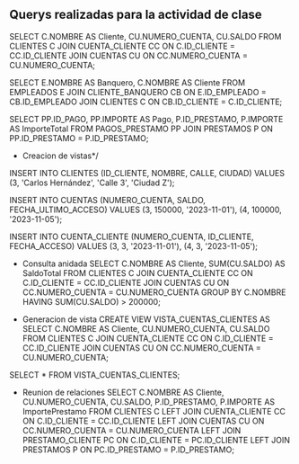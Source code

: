 
## Querys realizadas para la actividad de clase

SELECT C.NOMBRE AS Cliente, CU.NUMERO_CUENTA, CU.SALDO
FROM CLIENTES C
JOIN CUENTA_CLIENTE CC ON C.ID_CLIENTE = CC.ID_CLIENTE
JOIN CUENTAS CU ON CC.NUMERO_CUENTA = CU.NUMERO_CUENTA;

SELECT E.NOMBRE AS Banquero, C.NOMBRE AS Cliente
FROM EMPLEADOS E
JOIN CLIENTE_BANQUERO CB ON E.ID_EMPLEADO = CB.ID_EMPLEADO
JOIN CLIENTES C ON CB.ID_CLIENTE = C.ID_CLIENTE;

SELECT PP.ID_PAGO, PP.IMPORTE AS Pago, P.ID_PRESTAMO, P.IMPORTE AS ImporteTotal
FROM PAGOS_PRESTAMO PP
JOIN PRESTAMOS P ON PP.ID_PRESTAMO = P.ID_PRESTAMO;

- Creacion de vistas*/

INSERT INTO CLIENTES (ID_CLIENTE, NOMBRE, CALLE, CIUDAD)
VALUES 
(3, 'Carlos Hernández', 'Calle 3', 'Ciudad Z');

INSERT INTO CUENTAS (NUMERO_CUENTA, SALDO, FECHA_ULTIMO_ACCESO) 
VALUES 
(3, 150000, '2023-11-01'),
(4, 100000, '2023-11-05');

INSERT INTO CUENTA_CLIENTE (NUMERO_CUENTA, ID_CLIENTE, FECHA_ACCESO) 
VALUES 
(3, 3, '2023-11-01'),
(4, 3, '2023-11-05');

- Consulta anidada
SELECT C.NOMBRE AS Cliente, SUM(CU.SALDO) AS SaldoTotal
FROM CLIENTES C
JOIN CUENTA_CLIENTE CC ON C.ID_CLIENTE = CC.ID_CLIENTE
JOIN CUENTAS CU ON CC.NUMERO_CUENTA = CU.NUMERO_CUENTA
GROUP BY C.NOMBRE
HAVING SUM(CU.SALDO) > 200000;

- Generacion de vista
CREATE VIEW VISTA_CUENTAS_CLIENTES AS
SELECT 
    C.NOMBRE AS Cliente, 
    CU.NUMERO_CUENTA, 
    CU.SALDO
FROM 
    CLIENTES C
JOIN 
    CUENTA_CLIENTE CC ON C.ID_CLIENTE = CC.ID_CLIENTE
JOIN 
    CUENTAS CU ON CC.NUMERO_CUENTA = CU.NUMERO_CUENTA;

SELECT * FROM VISTA_CUENTAS_CLIENTES;

- Reunion de relaciones
SELECT C.NOMBRE AS Cliente, CU.NUMERO_CUENTA, CU.SALDO, P.ID_PRESTAMO, P.IMPORTE AS ImportePrestamo
FROM CLIENTES C
LEFT JOIN CUENTA_CLIENTE CC ON C.ID_CLIENTE = CC.ID_CLIENTE
LEFT JOIN CUENTAS CU ON CC.NUMERO_CUENTA = CU.NUMERO_CUENTA
LEFT JOIN PRESTAMO_CLIENTE PC ON C.ID_CLIENTE = PC.ID_CLIENTE
LEFT JOIN PRESTAMOS P ON PC.ID_PRESTAMO = P.ID_PRESTAMO;